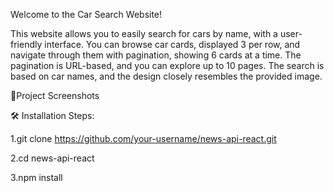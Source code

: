 Welcome to the Car Search Website!

This website allows you to easily search for cars by name, with a user-friendly interface. You can browse car cards, displayed 3 per row, and navigate through them with pagination, showing 6 cards at a time. The pagination is URL-based, and you can explore up to 10 pages. The search is based on car names, and the design closely resembles the provided image.

📸Project Screenshots



🛠️ Installation Steps:

1.git clone https://github.com/your-username/news-api-react.git

2.cd news-api-react

3.npm install
